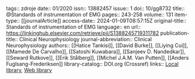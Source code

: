 tags:: zdroje
date:: 01/2020
issn:: 13882457
issue:: 1
doi:: 10/gg8732
title:: @Standards of instrumentation of EMG
pages:: 243-258
volume:: 131
item-type:: [[journalArticle]]
access-date:: 2024-01-09T08:57:15Z
original-title:: Standards of instrumentation of EMG
language:: en
url:: https://linkinghub.elsevier.com/retrieve/pii/S1388245719311782
publication-title:: Clinical Neurophysiology
journal-abbreviation:: Clinical Neurophysiology
authors:: [[Hatice Tankisi]], [[David Burke]], [[Liying Cui]], [[Mamede De Carvalho]], [[Satoshi Kuwabara]], [[Sanjeev D. Nandedkar]], [[Seward Rutkove]], [[Erik Stålberg]], [[Michel J.A.M. Van Putten]], [[Anders Fuglsang-Frederiksen]]
library-catalog:: DOI.org (Crossref)
links:: [Local library](zotero://select/library/items/V6TNQ6BE), [Web library](https://www.zotero.org/users/13359305/items/V6TNQ6BE)
